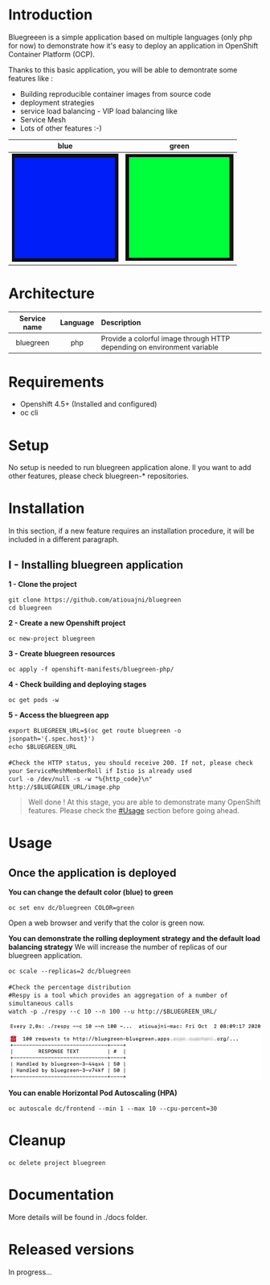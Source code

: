 
# Introduction

  

Bluegreeen is a simple application based on multiple languages (only php for now) to demonstrate how it's easy to deploy an application in OpenShift Container Platform (OCP).

Thanks to this basic application, you will be able to demontrate some features like :

- Building reproducible container images from source code
- deployment strategies
- service load balancing - VIP load balancing like
- Service Mesh
- Lots of other features :-)
 
| blue | green |
|--|--|
|![Screenshot of blue homepage](./docs/img/blue.png)|![Screenshot of green homepage](./docs/img/green.png)|

# Architecture

| Service name | Language | Description |
|:--:|:--:|:--|
| bluegreen | php | Provide a colorful image through HTTP depending on environment variable|

# Requirements

- Openshift 4.5+ (Installed and configured)
- oc cli

# Setup

No setup is needed to run bluegreen application alone. Il you want to add other features, please check bluegreen-* repositories.

# Installation
In this section, if a new feature requires an installation procedure, it will be included in a different paragraph.
## I - Installing bluegreen application
**1 - Clone the project**

```shell
git clone https://github.com/atiouajni/bluegreen
cd bluegreen
 ```


**2 - Create a new Openshift project**

```shell
oc new-project bluegreen
```

**3 - Create bluegreen resources**

```shell
oc apply -f openshift-manifests/bluegreen-php/
```

**4 - Check building and deploying stages**

```shell
oc get pods -w
```

**5 - Access the bluegreen app**    

```shell
export BLUEGREEN_URL=$(oc get route bluegreen -o jsonpath='{.spec.host}')
echo $BLUEGREEN_URL

#Check the HTTP status, you should receive 200. If not, please check your ServiceMeshMemberRoll if Istio is already used
curl -o /dev/null -s -w "%{http_code}\n" http://$BLUEGREEN_URL/image.php
```

>Well done ! At this stage, you are able to demonstrate many OpenShift features. Please check the [#Usage](#Usage) section before going ahead. 

# Usage
## Once the application is deployed
**You can change the default color (blue) to green**

```shell
oc set env dc/bluegreen COLOR=green
```
Open a web browser and verify that the color is green now. 

**You can demonstrate the rolling deployment strategy and the default load balancing strategy**
We will increase the number of replicas of our bluegreen application. 
```shell
oc scale --replicas=2 dc/bluegreen

#Check the percentage distribution
#Respy is a tool which provides an aggregation of a number of simultaneous calls
watch -p ./respy --c 10 --n 100 --u http://$BLUEGREEN_URL/
```
![Screenshot of percentage distribution](./docs/img/podname-blue-green-50-50.png)

**You can enable Horizontal Pod Autoscaling (HPA)**
```shell
oc autoscale dc/frontend --min 1 --max 10 --cpu-percent=30
```
# Cleanup

```shell
oc delete project bluegreen
```

  

# Documentation

More details will be found in ./docs folder.

# Released versions

In progress...